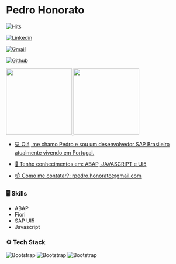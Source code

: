 # Pedro Honorato

[![Hits](https://hits.seeyoufarm.com/api/count/incr/badge.svg?url=https%3A%2F%2Fgithub.com%2Frp-honorato%2Frp-honorato&count_bg=%2379C83D&title_bg=%23555555&icon=&icon_color=%23E7E7E7&title=Profile+Views&edge_flat=false)](https://hits.seeyoufarm.com)

[![Linkedin](https://img.shields.io/badge/-LinkedIn-blue?style=flat&logo=Linkedin&logoColor=white)](https://www.linkedin.com/in/https://www.linkedin.com/in/pedro-honorato//)

[![Gmail](https://img.shields.io/badge/-Gmail-c14438?style=flat&logo=Gmail&logoColor=white)](mailto:rpedro.honorato@gmail.com)

[![Github](https://img.shields.io/github/followers/rp-honorato?label=Follow&style=social)](https://github.com/rp-honorato)

<div>
<a href="https://github.com/rp-honorato">
<img loading="lazy" height="180em" src="https://github-readme-stats.vercel.app/api/top-langs/?username=rp-honorato&layout=compact&langs_count=7&theme=dracula"/>
<img loading="lazy" height="180em" src="https://github-readme-stats.vercel.app/api?username=rp-honorato&show_icons=true&theme=dracula&include_all_commits=true&count_private=true"/>
</div>

- 💻 Olá, me chamo Pedro e sou um desenvolvedor SAP Brasileiro atualmente vivendo em Portugal. 

- 🤔 Tenho conhecimentos em: ABAP, JAVASCRIPT e UI5

- 📫 Como me contatar?: rpedro.honorato@gmail.com

### 🖥 Skills

- ABAP
- Fiori
- SAP UI5
- Javascript
### ⚙️ Tech Stack

![Bootstrap](https://img.shields.io/badge/-ABAP-05122A?style=flat-square&logo=ABAP&color=353535) ![Bootstrap](https://img.shields.io/badge/-Javascript-05122A?style=flat-square&logo=Javascript&color=353535) ![Bootstrap](https://img.shields.io/badge/-UI5-05122A?style=flat-square&logo=UI5&color=353535)



